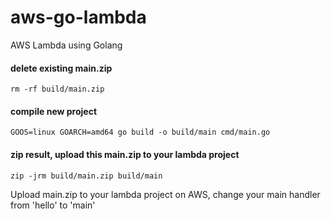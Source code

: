 # aws-go-lambda
AWS Lambda using Golang

#### delete existing main.zip
`rm -rf build/main.zip` 
#### compile new project
`GOOS=linux GOARCH=amd64 go build -o build/main cmd/main.go`

#### zip result, upload this main.zip to your lambda project
`zip -jrm build/main.zip build/main`

Upload main.zip to your lambda project on AWS, change your main handler from 'hello' to 'main'
